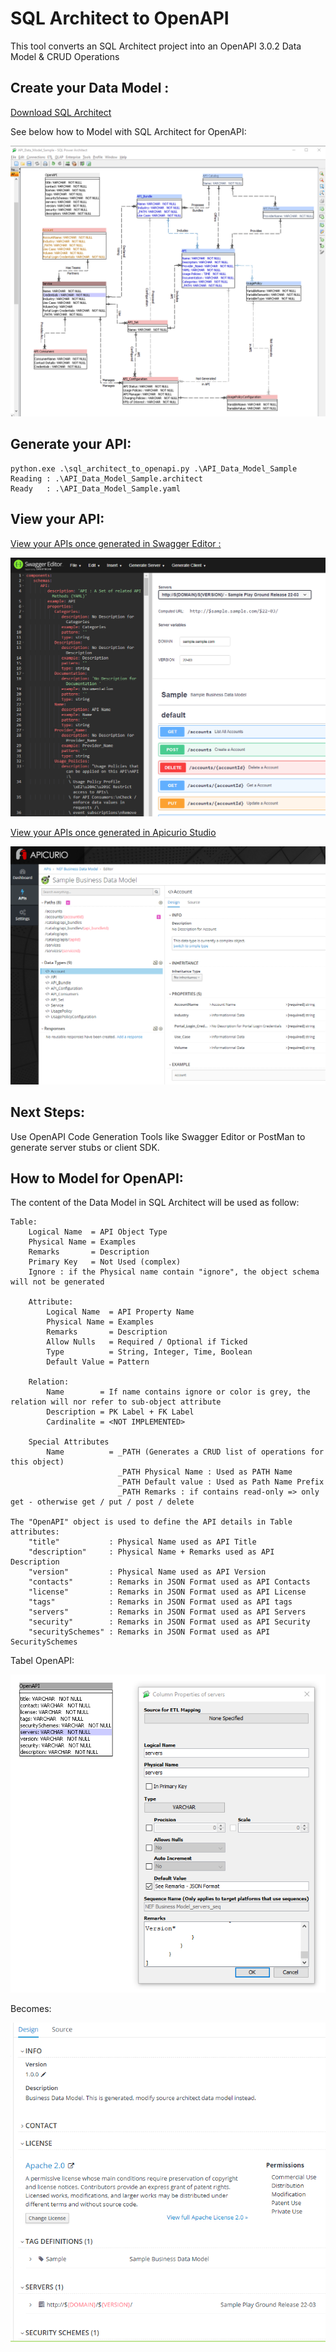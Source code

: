 
# SQL Architect to OpenAPI 

This tool converts an SQL Architect project into an OpenAPI 3.0.2 Data Model & CRUD Operations 


## Create your Data Model :

[Download SQL Architect](http://www.bestofbi.com/page/architect)

See below how to Model with SQL Architect for OpenAPI:

![img.png](img.png)

## Generate your API: 

    python.exe .\sql_architect_to_openapi.py .\API_Data_Model_Sample
    Reading : .\API_Data_Model_Sample.architect
    Ready   : .\API_Data_Model_Sample.yaml

## View your API: 

[View your APIs once generated in Swagger Editor : ](https://editor.swagger.io/)

![img_1.png](img_1.png)

[View your APIs once generated in Apicurio Studio](https://studio.apicur.io/)

![img_2.png](img_2.png)

## Next Steps:

Use OpenAPI Code Generation Tools like Swagger Editor or PostMan to generate server stubs or client SDK.

## How to Model for OpenAPI:

The content of the Data Model in SQL Architect will be used as follow:



    Table:
        Logical Name  = API Object Type
        Physical Name = Examples    
        Remarks       = Description 
        Primary Key   = Not Used (complex)  
        Ignore : if the Physical name contain "ignore", the object schema will not be generated

        Attribute:
            Logical Name  = API Property Name
            Physical Name = Examples
            Remarks       = Description
            Allow Nulls   = Required / Optional if Ticked
            Type          = String, Integer, Time, Boolean
            Default Value = Pattern 

        Relation:
            Name        = If name contains ignore or color is grey, the relation will nor refer to sub-object attribute
            Description = PK Label + FK Label
            Cardinalite = <NOT IMPLEMENTED>

        Special Attributes
            Name          = _PATH (Generates a CRUD list of operations for this object)
                            _PATH Physical Name : Used as PATH Name
                            _PATH Default value : Used as Path Name Prefix
                            _PATH Remarks : if contains read-only => only get - otherwise get / put / post / delete

    The "OpenAPI" object is used to define the API details in Table attributes:
        "title"           : Physical Name used as API Title
        "description"     : Physical Name + Remarks used as API Description
        "version"         : Physical Name used as API Version
        "contacts"        : Remarks in JSON Format used as API Contacts
        "license"         : Remarks in JSON Format used as API License
        "tags"            : Remarks in JSON Format used as API tags
        "servers"         : Remarks in JSON Format used as API Servers
        "security"        : Remarks in JSON Format used as API Security
        "securitySchemes" : Remarks in JSON Format used as API SecuritySchemes

Tabel OpenAPI:

![img_3.png](img_3.png)

Becomes:

![img_4.png](img_4.png)